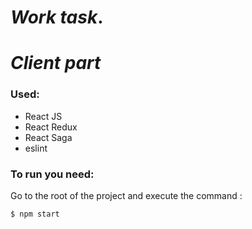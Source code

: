 # *Work task*.
#  *Client part*
### Used:
- React JS
- React Redux
- React Saga
- eslint


### To run you need:
Go to the root of the project and execute the command :

``` sh
$ npm start
```